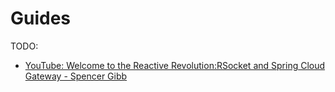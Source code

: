 # Guides

TODO:

* [YouTube: Welcome to the Reactive Revolution:RSocket and Spring Cloud Gateway - Spencer Gibb](https://www.youtube.com/watch?v=IjA5RThs6Do)

<!--

* [YouTube: Distributed Reactive Streams with RSocket, Reactor, and Spring](https://www.youtube.com/watch?v=WVnAbv65uCU)
* [Official Apache Maven documentation](https://maven.apache.org/guides/index.html)
* [Spring Boot Maven Plugin Reference Guide](https://docs.spring.io/spring-boot/docs/2.2.0.M6/maven-plugin/)
* [Using Spring Cloud Gateway](https://github.com/spring-cloud-samples/spring-cloud-gateway-sample)

-->
